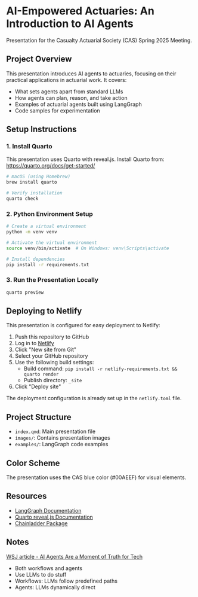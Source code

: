 # AI-Empowered Actuaries: An Introduction to AI Agents

Presentation for the Casualty Actuarial Society (CAS) Spring 2025 Meeting.

## Project Overview

This presentation introduces AI agents to actuaries, focusing on their practical applications in actuarial work. It covers:

- What sets agents apart from standard LLMs
- How agents can plan, reason, and take action
- Examples of actuarial agents built using LangGraph
- Code samples for experimentation

## Setup Instructions

### 1. Install Quarto

This presentation uses Quarto with reveal.js. Install Quarto from: https://quarto.org/docs/get-started/

```bash
# macOS (using Homebrew)
brew install quarto

# Verify installation
quarto check
```

### 2. Python Environment Setup

```bash
# Create a virtual environment
python -m venv venv

# Activate the virtual environment
source venv/bin/activate  # On Windows: venv\Scripts\activate

# Install dependencies
pip install -r requirements.txt
```

### 3. Run the Presentation Locally

```bash
quarto preview
```

## Deploying to Netlify

This presentation is configured for easy deployment to Netlify:

1. Push this repository to GitHub
2. Log in to [Netlify](https://app.netlify.com/)
3. Click "New site from Git"
4. Select your GitHub repository
5. Use the following build settings:
   - Build command: `pip install -r netlify-requirements.txt && quarto render`
   - Publish directory: `_site`
6. Click "Deploy site"

The deployment configuration is already set up in the `netlify.toml` file.

## Project Structure

- `index.qmd`: Main presentation file
- `images/`: Contains presentation images
- `examples/`: LangGraph code examples

## Color Scheme

The presentation uses the CAS blue color (#00AEEF) for visual elements.

## Resources

- [LangGraph Documentation](https://langgraph.dev/)
- [Quarto reveal.js Documentation](https://quarto.org/docs/presentations/revealjs/)
- [Chainladder Package](https://chainladder-python.readthedocs.io/)

## Notes

[WSJ article - AI Agents Are a Moment of Truth for Tech](https://www.wsj.com/articles/ai-agents-are-a-moment-of-truth-for-tech-8ac5365a)

- Both workflows and agents
- Use LLMs to do stuff
- Workflows: LLMs follow predefined paths
- Agents: LLMs dynamically direct
